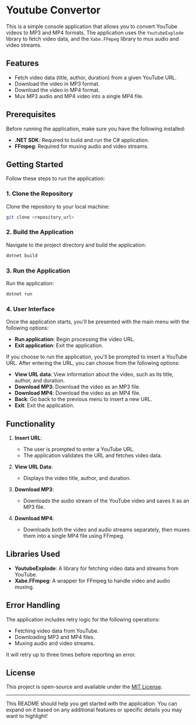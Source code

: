 # Youtube Convertor

This is a simple console application that allows you to convert YouTube videos to MP3 and MP4 formats. The application uses the `YoutubeExplode` library to fetch video data, and the `Xabe.FFmpeg` library to mux audio and video streams.

## Features
- Fetch video data (title, author, duration) from a given YouTube URL.
- Download the video in MP3 format.
- Download the video in MP4 format.
- Mux MP3 audio and MP4 video into a single MP4 file.

## Prerequisites

Before running the application, make sure you have the following installed:

- **.NET SDK**: Required to build and run the C# application.
- **FFmpeg**: Required for muxing audio and video streams.

## Getting Started

Follow these steps to run the application:

### 1. Clone the Repository

Clone the repository to your local machine:

```bash
git clone <repository_url>
```

### 2. Build the Application

Navigate to the project directory and build the application:

```bash
dotnet build
```

### 3. Run the Application

Run the application:

```bash
dotnet run
```

### 4. User Interface

Once the application starts, you'll be presented with the main menu with the following options:

- **Run application**: Begin processing the video URL.
- **Exit application**: Exit the application.

If you choose to run the application, you'll be prompted to insert a YouTube URL. After entering the URL, you can choose from the following options:

- **View URL data**: View information about the video, such as its title, author, and duration.
- **Download MP3**: Download the video as an MP3 file.
- **Download MP4**: Download the video as an MP4 file.
- **Back**: Go back to the previous menu to insert a new URL.
- **Exit**: Exit the application.

## Functionality

1. **Insert URL**: 
   - The user is prompted to enter a YouTube URL.
   - The application validates the URL and fetches video data.
   
2. **View URL Data**:
   - Displays the video title, author, and duration.
   
3. **Download MP3**:
   - Downloads the audio stream of the YouTube video and saves it as an MP3 file.

4. **Download MP4**:
   - Downloads both the video and audio streams separately, then muxes them into a single MP4 file using FFmpeg.

## Libraries Used

- **YoutubeExplode**: A library for fetching video data and streams from YouTube.
- **Xabe.FFmpeg**: A wrapper for FFmpeg to handle video and audio muxing.

## Error Handling

The application includes retry logic for the following operations:

- Fetching video data from YouTube.
- Downloading MP3 and MP4 files.
- Muxing audio and video streams.

It will retry up to three times before reporting an error.

## License

This project is open-source and available under the [MIT License](LICENSE).

---

This README should help you get started with the application. You can expand on it based on any additional features or specific details you may want to highlight!
